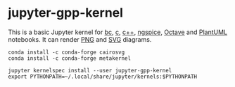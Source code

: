 # jupyter-gpp-kernel
This is a basic Jupyter kernel for [bc](https://www.gnu.org/software/bc/), [c](https://gcc.gnu.org/), [c++](https://gcc.gnu.org/), [ngspice](https://sourceforge.net/projects/ngspice/), [Octave](https://octave.org/) and [PlantUML](https://plantuml.com/) notebooks. It can render [PNG](https://en.wikipedia.org/wiki/PNG) and [SVG](https://en.wikipedia.org/wiki/SVG) diagrams.
```
conda install -c conda-forge cairosvg
conda install -c conda-forge metakernel
```
```
jupyter kernelspec install --user jupyter-gpp-kernel
export PYTHONPATH=~/.local/share/jupyter/kernels:$PYTHONPATH
```
